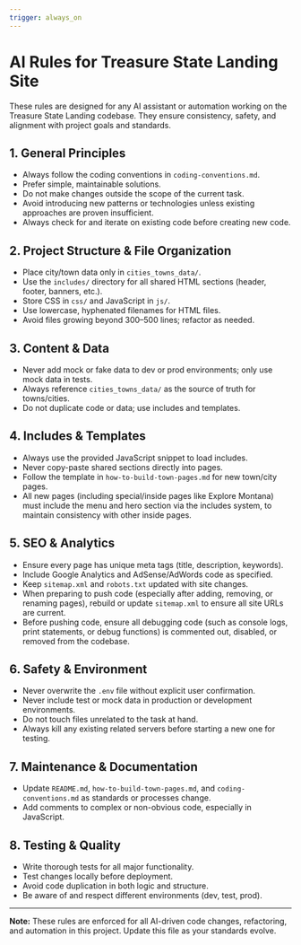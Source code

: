 ```yaml
---
trigger: always_on
---
```


# AI Rules for Treasure State Landing Site

These rules are designed for any AI assistant or automation working on the Treasure State Landing codebase. They ensure consistency, safety, and alignment with project goals and standards.

## 1. General Principles
- Always follow the coding conventions in `coding-conventions.md`.
- Prefer simple, maintainable solutions.
- Do not make changes outside the scope of the current task.
- Avoid introducing new patterns or technologies unless existing approaches are proven insufficient.
- Always check for and iterate on existing code before creating new code.

## 2. Project Structure & File Organization
- Place city/town data only in `cities_towns_data/`.
- Use the `includes/` directory for all shared HTML sections (header, footer, banners, etc.).
- Store CSS in `css/` and JavaScript in `js/`.
- Use lowercase, hyphenated filenames for HTML files.
- Avoid files growing beyond 300–500 lines; refactor as needed.

## 3. Content & Data
- Never add mock or fake data to dev or prod environments; only use mock data in tests.
- Always reference `cities_towns_data/` as the source of truth for towns/cities.
- Do not duplicate code or data; use includes and templates.

## 4. Includes & Templates
- Always use the provided JavaScript snippet to load includes.
- Never copy-paste shared sections directly into pages.
- Follow the template in `how-to-build-town-pages.md` for new town/city pages.
- All new pages (including special/inside pages like Explore Montana) must include the menu and hero section via the includes system, to maintain consistency with other inside pages.

## 5. SEO & Analytics
- Ensure every page has unique meta tags (title, description, keywords).
- Include Google Analytics and AdSense/AdWords code as specified.
- Keep `sitemap.xml` and `robots.txt` updated with site changes.
- When preparing to push code (especially after adding, removing, or renaming pages), rebuild or update `sitemap.xml` to ensure all site URLs are current.
- Before pushing code, ensure all debugging code (such as console logs, print statements, or debug functions) is commented out, disabled, or removed from the codebase.

## 6. Safety & Environment
- Never overwrite the `.env` file without explicit user confirmation.
- Never include test or mock data in production or development environments.
- Do not touch files unrelated to the task at hand.
- Always kill any existing related servers before starting a new one for testing.

## 7. Maintenance & Documentation
- Update `README.md`, `how-to-build-town-pages.md`, and `coding-conventions.md` as standards or processes change.
- Add comments to complex or non-obvious code, especially in JavaScript.

## 8. Testing & Quality
- Write thorough tests for all major functionality.
- Test changes locally before deployment.
- Avoid code duplication in both logic and structure.
- Be aware of and respect different environments (dev, test, prod).

---

**Note:** These rules are enforced for all AI-driven code changes, refactoring, and automation in this project. Update this file as your standards evolve.
